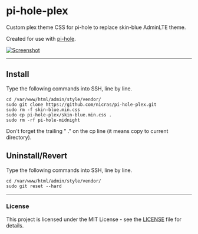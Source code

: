 # pi-hole-plex
Custom plex theme CSS for pi-hole to replace skin-blue AdminLTE theme.

Created for use with [pi-hole](https://github.com/pi-hole/pi-hole).

[![Screenshot](https://i.imgur.com/UrmgpyN.png)](https://i.imgur.com/UrmgpyN.png)

---

## Install
Type the following commands into SSH, line by line.

```
cd /var/www/html/admin/style/vendor/
sudo git clone https://github.com/nicras/pi-hole-plex.git
sudo rm -f skin-blue.min.css
sudo cp pi-hole-plex/skin-blue.min.css .
sudo rm -rf pi-hole-midnight
```
Don't forget the trailing " ." on the cp line (it means copy to current directory).

## Uninstall/Revert
Type the following commands into SSH, line by line.

```
cd /var/www/html/admin/style/vendor/
sudo git reset --hard
```

---

### License
This project is licensed under the MIT License - see the [LICENSE](LICENSE) file for details.

